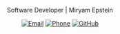<div align="center">

 Software Developer | Miryam Epstein 


[![Email](https://img.shields.io/badge/M0533123308%40GMAIL.COM-FF00FF?style=for-the-badge&logo=gmail&logoColor=FFFFFF&labelColor=1F2228)](mailto:m0533123308@gmail.com)
[![Phone](https://img.shields.io/badge/%2B972--53--312--3308-00FFFF?style=for-the-badge&logo=phone&logoColor=000000&labelColor=1F2228)](tel:+972533123308)
[![GitHub](https://img.shields.io/badge/GITHUB.COM%2FMIRIAM--EPSTEIN-FF00FF?style=for-the-badge&logo=github&logoColor=FFFFFF&labelColor=1F2228)](https://github.com/Miriam-Epstein)



</div>
